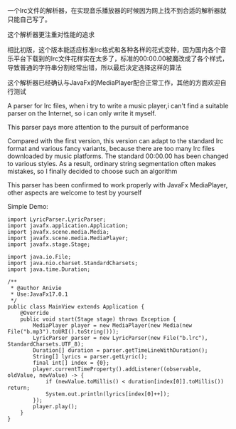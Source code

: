 一个lrc文件的解析器，在实现音乐播放器的时候因为网上找不到合适的解析器就只能自己写了。

这个解析器更注重对性能的追求

相比初版，这个版本能适应标准lrc格式和各种各样的花式变种，因为国内各个音乐平台下载到的lrc文件花样实在太多了，标准的00:00.00被魔改成了各个样式，导致普通的字符串分割经常出错，所以最后决定选择这样的算法

这个解析器已经确认与JavaFx的MediaPlayer配合正常工作，其他的方面欢迎自行测试


A parser for lrc files, when i try to write a music player,i can't find a suitable parser on the Internet, so i can only write it myself.

This parser pays more attention to the pursuit of performance

Compared with the first version, this version can adapt to the standard lrc format and various fancy variants, because there are too many lrc files downloaded by music platforms. The standard 00:00.00 has been changed to various styles. As a result, ordinary string segmentation often makes mistakes, so I finally decided to choose such an algorithm

This parser has been confirmed to work properly with JavaFx MediaPlayer, other aspects are welcome to test by yourself

Simple Demo:
```
import LyricParser.LyricParser;
import javafx.application.Application;
import javafx.scene.media.Media;
import javafx.scene.media.MediaPlayer;
import javafx.stage.Stage;

import java.io.File;
import java.nio.charset.StandardCharsets;
import java.time.Duration;

/**
 * @author Anivie
 * Use:JavaFx17.0.1
 */
public class MainView extends Application {
    @Override
    public void start(Stage stage) throws Exception {
        MediaPlayer player = new MediaPlayer(new Media(new File("b.mp3").toURI().toString()));
        LyricParser parser = new LyricParser(new File("b.lrc"), StandardCharsets.UTF_8);
        Duration[] duration = parser.getTimeLineWithDuration();
        String[] lyrics = parser.getLyric();
        final int[] index = {0};
        player.currentTimeProperty().addListener((observable, oldValue, newValue) -> {
            if (newValue.toMillis() < duration[index[0]].toMillis()) return;
            System.out.println(lyrics[index[0]++]);
        });
        player.play();
    }
}
```
